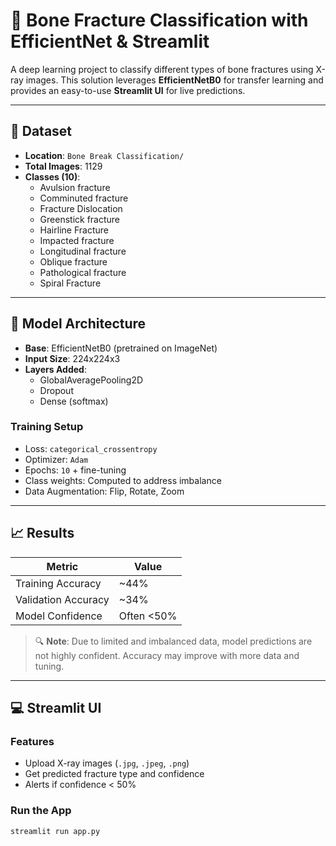 # 🦴 Bone Fracture Classification with EfficientNet & Streamlit

A deep learning project to classify different types of bone fractures using X-ray images. This solution leverages **EfficientNetB0** for transfer learning and provides an easy-to-use **Streamlit UI** for live predictions.

---

## 📂 Dataset

- **Location**: `Bone Break Classification/`
- **Total Images**: 1129
- **Classes (10)**:
  - Avulsion fracture
  - Comminuted fracture
  - Fracture Dislocation
  - Greenstick fracture
  - Hairline Fracture
  - Impacted fracture
  - Longitudinal fracture
  - Oblique fracture
  - Pathological fracture
  - Spiral Fracture

---

## 🧠 Model Architecture

- **Base**: EfficientNetB0 (pretrained on ImageNet)
- **Input Size**: 224x224x3
- **Layers Added**:
  - GlobalAveragePooling2D
  - Dropout
  - Dense (softmax)

### Training Setup

- Loss: `categorical_crossentropy`
- Optimizer: `Adam`
- Epochs: `10` + fine-tuning
- Class weights: Computed to address imbalance
- Data Augmentation: Flip, Rotate, Zoom

---

## 📈 Results

| Metric           | Value      |
|------------------|------------|
| Training Accuracy| ~44%       |
| Validation Accuracy | ~34%   |
| Model Confidence | Often <50% |

> 🔍 **Note**: Due to limited and imbalanced data, model predictions are not highly confident. Accuracy may improve with more data and tuning.

---

## 💻 Streamlit UI

### Features

- Upload X-ray images (`.jpg`, `.jpeg`, `.png`)
- Get predicted fracture type and confidence
- Alerts if confidence < 50%

### Run the App

```bash
streamlit run app.py
